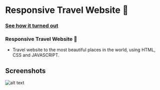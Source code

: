 # Responsive Travel Website 🌊

### [See how it turned out](https://pt.parceljs.org/)

### Responsive Travel Website 🌊

- Travel website to the most beautiful places in the world, using HTML, CSS and JAVASCRIPT.

## Screenshots

![alt text](https://imgur.com/0ZY8SA1)
